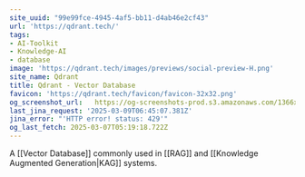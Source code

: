 ```yaml
---
site_uuid: "99e99fce-4945-4af5-bb11-d4ab46e2cf43"
url: 'https://qdrant.tech/'
tags:
- AI-Toolkit
- Knowledge-AI
- database
image: 'https://qdrant.tech/images/previews/social-preview-H.png'
site_name: Qdrant
title: Qdrant - Vector Database
favicon: 'https://qdrant.tech/favicon/favicon-32x32.png'
og_screenshot_url:   https://og-screenshots-prod.s3.amazonaws.com/1366x768/80/false/ef37780f6055b589aa8350ec622e6cd8ca88b400e1f93d1dc47f84add08df01b.jpeg
last_jina_request: '2025-03-09T06:45:07.381Z'
jina_error: "'HTTP error! status: 429'"
og_last_fetch: 2025-03-07T05:19:18.722Z
---
```

A [[Vector Database]] commonly used in [[RAG]] and [[Knowledge Augmented Generation|KAG]] systems.  

